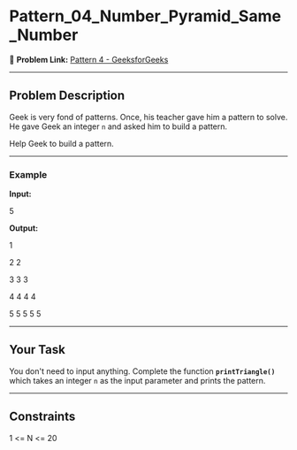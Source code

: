 # Pattern_04_Number_Pyramid_Same_Number

🔗 **Problem Link:** [Pattern 4 - GeeksforGeeks](https://www.geeksforgeeks.org/problems/triangle-number-1661428795/1)

---

## Problem Description

Geek is very fond of patterns. Once, his teacher gave him a pattern to solve.  
He gave Geek an integer `n` and asked him to build a pattern.

Help Geek to build a pattern.

---

### Example

**Input:**

5

**Output:**

1

2 2

3 3 3

4 4 4 4

5 5 5 5 5


---

## Your Task

You don't need to input anything. Complete the function **`printTriangle()`** which takes an integer `n` as the input parameter and prints the pattern.

---

## Constraints
1 <= N <= 20
